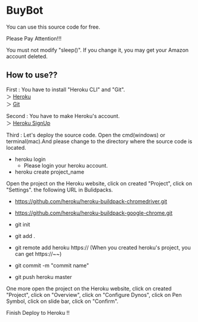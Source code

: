 # BuyBot

You can use this source code for free.  

Please Pay Attention!!!  

You must not modify "sleep()". If you change it, you may get your Amazon account deleted.  

## How to use??

First : You have to install "Heroku CLI" and "Git".  
＞ [Heroku](https://devcenter.heroku.com/ja/articles/heroku-cli)  
＞ [Git](https://gitforwindows.org/)  

Second : You have to make Heroku's account.  
＞ [Heroku SignUp](https://signup.heroku.com/)  

Third : Let's deploy the source code. Open the cmd(windows) or terminal(mac).And please change to the directory where the source code is located.  
- heroku login
  - Please login your heroku account.
- heroku create project_name

Open the project on the Heroku website, click on created "Project", click on "Settings". the following URL in Bulidpacks.  
- https://github.com/heroku/heroku-buildpack-chromedriver.git  
- https://github.com/heroku/heroku-buildpack-google-chrome.git  
  
- git init
- git add .
- git remote add heroku https:// (When you created heroku's project, you can get https://~~)
- git commit -m "commit name"
- git push heroku master  

One more open the project on the Heroku website, click on created "Project", click on "Overview", click on "Configure Dynos", click on Pen Symbol, click on slide bar, click on "Confirm".  

Finish Deploy to Heroku !!
